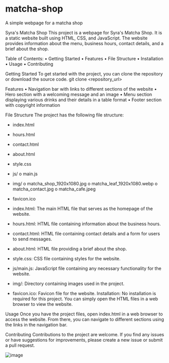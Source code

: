 # matcha-shop
A simple webpage for a matcha shop

Syra's Matcha Shop
This project is a webpage for Syra's Matcha Shop. It is a static website built using HTML, CSS, and JavaScript. The website provides information about the menu, business hours, contact details, and a brief about the shop.

Table of Contents:
•	Getting Started
•	Features
•	File Structure
•	Installation
•	Usage
•	Contributing

Getting Started
To get started with the project, you can clone the repository or download the source code.
git clone <repository_url>

Features
•	Navigation bar with links to different sections of the website
•	Hero section with a welcoming message and an image
•	Menu section displaying various drinks and their details in a table format
•	Footer section with copyright information

File Structure
The project has the following file structure:
-	index.html
-	hours.html
-	contact.html
-	about.html
-	style.css
-	js/
o	main.js
-	img/
o	matcha_shop_1920x1080.jpg
o	matcha_leaf_1920x1080.webp
o	matcha_contact.jpg
o	matcha_cafe.jpeg
-	favicon.ico

-	index.html: The main HTML file that serves as the homepage of the website.
-	hours.html: HTML file containing information about the business hours.
-	contact.html: HTML file containing contact details and a form for users to send messages.
-	about.html: HTML file providing a brief about the shop.
-	style.css: CSS file containing styles for the website.
-	js/main.js: JavaScript file containing any necessary functionality for the website.
-	img/: Directory containing images used in the project.
-	favicon.ico: Favicon file for the website.
Installation:
No installation is required for this project. You can simply open the HTML files in a web browser to view the website.

Usage
Once you have the project files, open index.html in a web browser to access the website. From there, you can navigate to different sections using the links in the navigation bar.

Contributing
Contributions to the project are welcome. If you find any issues or have suggestions for improvements, please create a new issue or submit a pull request.

![image](https://github.com/OmiShrestha/matcha-shop/assets/39242863/7db0f68a-2d86-4258-b6c7-8e047e8b6f89)

